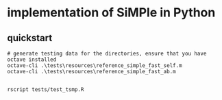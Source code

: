 # implementation of SiMPle in Python

## quickstart

```
# generate testing data for the directories, ensure that you have octave installed
octave-cli .\tests\resources\reference_simple_fast_self.m
octave-cli .\tests\resources\reference_simple_fast_ab.m


rscript tests/test_tsmp.R
```
